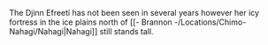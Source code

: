 The Djinn Efreeti has not been seen in several years however her icy fortress in the ice plains north of [[- Brannon -/Locations/Chimo-Nahagi/Nahagi|Nahagi]] still stands tall. 